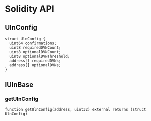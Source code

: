# Solidity API

## UlnConfig

```solidity
struct UlnConfig {
  uint64 confirmations;
  uint8 requiredDVNCount;
  uint8 optionalDVNCount;
  uint8 optionalDVNThreshold;
  address[] requiredDVNs;
  address[] optionalDVNs;
}
```

## IUlnBase

### getUlnConfig

```solidity
function getUlnConfig(address, uint32) external returns (struct UlnConfig)
```

